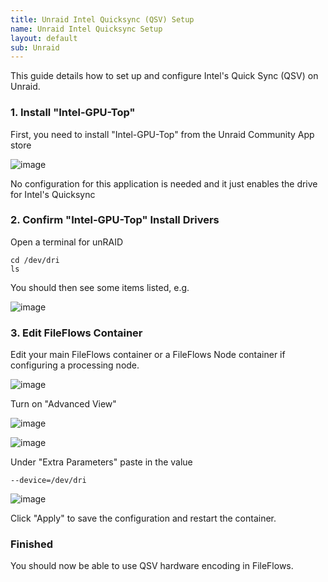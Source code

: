 ```yaml
---
title: Unraid Intel Quicksync (QSV) Setup
name: Unraid Intel Quicksync Setup
layout: default
sub: Unraid
---
```



This guide details how to set up and configure Intel's Quick Sync (QSV) on Unraid.

### 1. Install "Intel-GPU-Top"
First, you need to install "Intel-GPU-Top" from the Unraid Community App store

![image](https://user-images.githubusercontent.com/958400/170898889-7a3a0a6d-9b8e-4926-b14d-87a85010668f.png)

No configuration for this application is needed and it just enables the drive for Intel's Quicksync

### 2. Confirm "Intel-GPU-Top" Install Drivers
Open a terminal for unRAID
```
cd /dev/dri
ls
```
You should then see some items listed, e.g.

![image](https://user-images.githubusercontent.com/958400/170899038-b9b212df-0ceb-4553-95e5-f492d8f6f29d.png)


### 3. Edit FileFlows Container
Edit your main FileFlows container or a FileFlows Node container if configuring a processing node.

![image](https://user-images.githubusercontent.com/958400/170899290-8f925632-f615-4db0-b9ae-88cd2883b9b3.png)

Turn on "Advanced View"

![image](https://user-images.githubusercontent.com/958400/170899323-8b8bad69-68c3-4f54-80d2-a21c379339c6.png)

![image](https://user-images.githubusercontent.com/958400/170899335-3dafe39c-6961-4ec9-9f6e-50d405bc61e7.png)

Under "Extra Parameters" paste in the value
```
--device=/dev/dri
```

![image](https://user-images.githubusercontent.com/958400/170899458-71d71424-f091-450d-a197-c88fb91e15de.png)

Click "Apply" to save the configuration and restart the container.

### Finished
You should now be able to use QSV hardware encoding in FileFlows.